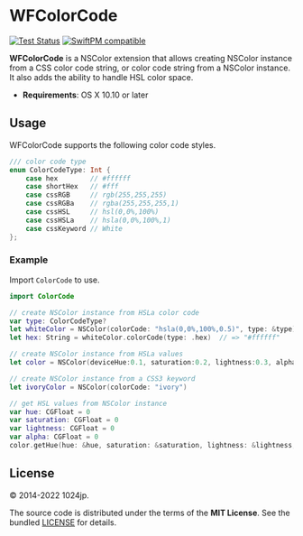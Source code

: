 
WFColorCode
=============================

[![Test Status](https://github.com/1024jp/WFColorCode/workflows/Test/badge.svg)](https://github.com/1024jp/WFColorCode/actions)
[![SwiftPM compatible](https://img.shields.io/badge/SwiftPM-✔-4BC51D.svg?style=flat)](https://swift.org/package-manager/)

__WFColorCode__ is a NSColor extension that allows creating NSColor instance from a CSS color code string, or color code string from a NSColor instance.  It also adds the ability to handle HSL color space.

* __Requirements__: OS X 10.10 or later



Usage
-----------------------------

WFColorCode supports the following color code styles.

```swift
/// color code type
enum ColorCodeType: Int {
    case hex        // #ffffff
    case shortHex   // #fff
    case cssRGB     // rgb(255,255,255)
    case cssRGBa    // rgba(255,255,255,1)
    case cssHSL     // hsl(0,0%,100%)
    case cssHSLa    // hsla(0,0%,100%,1)
    case cssKeyword // White
};
```

### Example

Import `ColorCode` to use.

```swift
import ColorCode

// create NSColor instance from HSLa color code
var type: ColorCodeType?
let whiteColor = NSColor(colorCode: "hsla(0,0%,100%,0.5)", type: &type)
let hex: String = whiteColor.colorCode(type: .hex)  // => "#ffffff"

// create NSColor instance from HSLa values
let color = NSColor(deviceHue:0.1, saturation:0.2, lightness:0.3, alpha:1.0)

// create NSColor instance from a CSS3 keyword
let ivoryColor = NSColor(colorCode: "ivory")

// get HSL values from NSColor instance
var hue: CGFloat = 0
var saturation: CGFloat = 0
var lightness: CGFloat = 0
var alpha: CGFloat = 0
color.getHue(hue: &hue, saturation: &saturation, lightness: &lightness, alpha: &alpha)
```



License
-----------------------------

© 2014-2022 1024jp.

The source code is distributed under the terms of the __MIT License__. See the bundled [LICENSE](LICENSE) for details.
